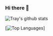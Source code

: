 ### Hi there 👋

![Tray's github stats](https://github-readme-stats.vercel.app/api?username=tflearydev&show_icons=true&hide=["contribs","prs","issues"]&show_icons=true)

[![Top Languages](https://github-readme-stats.vercel.app/api/top-langs/?username=tflearydev)]
